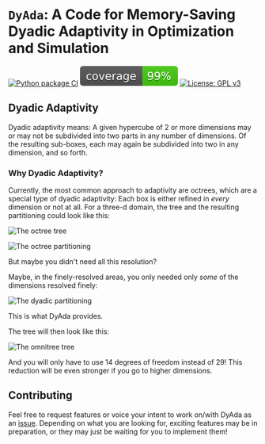 # `DyAda`: A Code for Memory-Saving Dyadic Adaptivity in Optimization and Simulation

[![Python package CI](https://github.com/freifrauvonbleifrei/DyAda/actions/workflows/python-package.yml/badge.svg)](https://github.com/freifrauvonbleifrei/DyAda/actions/workflows/python-package.yml/)
![Coverage](coverage.svg)
[![License: GPL v3](https://img.shields.io/badge/License-GPLv3-blue.svg)](https://www.gnu.org/licenses/gpl-3.0)

## Dyadic Adaptivity

Dyadic adaptivity means: A given hypercube of 2 or more dimensions may or may not
be subdivided into two parts in any number of dimensions.
Of the resulting sub-boxes, each may again be subdivided into two in any dimension,
and so forth.

### Why Dyadic Adaptivity?

Currently, the most common approach to adaptivity are octrees, which are a
special type of dyadic adaptivity: Each box is either refined in *every* dimension
or not at all.
For a three-d domain, the tree and the resulting partitioning could look like this:

<!-- 
images generated like this:
```bash
for f in *.tex ; do latexmk -pdf $f ; done
for d in *.pdf ; do inkscape --without-gui --file=$d --export-plain-svg=${d%.*}.svg ; done
rsvg-convert tikz_cubes_solid.svg -w 268 -h 252 -f svg -o tikz_cubes_solid.svg #etc.
``` -->
![The octree tree](docs/gfx/octree_tree.svg)

![The octree partitioning](docs/gfx/octree_solid.svg)

But maybe you didn't need all this resolution?

Maybe, in the finely-resolved areas, you only needed only *some* of the dimensions
resolved finely:

![The dyadic partitioning](docs/gfx/tikz_cubes_solid.svg)

This is what DyAda provides.

The tree will then look like this:

![The omnitree tree](docs/gfx/omnitree.svg)

And you will only have to use 14 degrees of freedom instead of 29!
This reduction will be even stronger if you go to higher dimensions.

## Contributing

Feel free to request features or voice your intent to work on/with DyAda as an 
[issue](https://github.com/freifrauvonbleifrei/DyAda/issues).
Depending on what you are looking for, exciting features may be in preparation,
or they may just be waiting for you to implement them!
